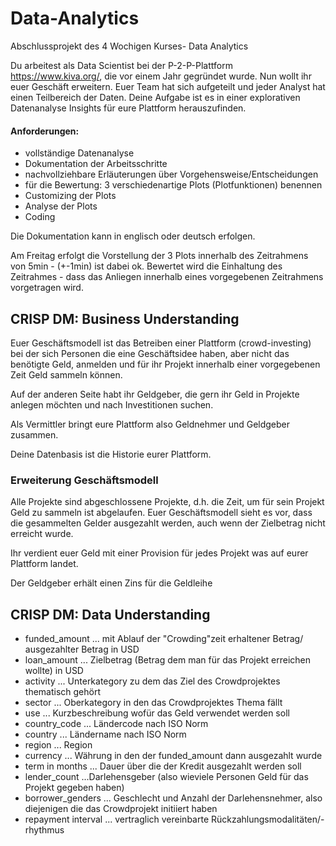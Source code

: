 # Data-Analytics
Abschlussprojekt des 4 Wochigen Kurses- Data Analytics


Du arbeitest als Data Scientist bei der P-2-P-Plattform https://www.kiva.org/, die vor einem Jahr gegründet wurde. Nun wollt ihr euer Geschäft erweitern. Euer Team hat sich aufgeteilt und jeder Analyst hat einen Teilbereich der Daten. Deine Aufgabe ist es in einer explorativen Datenanalyse Insights für eure Plattform herauszufinden.

#### Anforderungen:
* vollständige Datenanalyse
* Dokumentation der Arbeitsschritte
* nachvollziehbare Erläuterungen über Vorgehensweise/Entscheidungen
* für die Bewertung: 3 verschiedenartige Plots (Plotfunktionen) benennen
* Customizing der Plots
* Analyse der Plots
* Coding

Die Dokumentation kann in englisch oder deutsch erfolgen.

Am Freitag erfolgt die Vorstellung der 3 Plots innerhalb des Zeitrahmens von 5min - (+-1min) ist dabei ok. Bewertet wird die Einhaltung des Zeitrahmes - dass das Anliegen innerhalb eines vorgegebenen Zeitrahmens vorgetragen wird.

## CRISP DM: Business Understanding
Euer Geschäftsmodell ist das Betreiben einer Plattform (crowd-investing) bei der sich Personen die eine Geschäftsidee haben, aber nicht das benötigte Geld, anmelden und für ihr Projekt innerhalb einer vorgegebenen Zeit Geld sammeln können.

Auf der anderen Seite habt ihr Geldgeber, die gern ihr Geld in Projekte anlegen möchten und nach Investitionen suchen.

Als Vermittler bringt eure Plattform also Geldnehmer und Geldgeber zusammen.

Deine Datenbasis ist die Historie eurer Plattform.

### Erweiterung Geschäftsmodell

Alle Projekte sind abgeschlossene Projekte, d.h. die Zeit, um für sein Projekt Geld zu sammeln ist abgelaufen. Euer Geschäftsmodell sieht es vor, dass die gesammelten Gelder ausgezahlt werden, auch wenn der Zielbetrag nicht erreicht wurde.

Ihr verdient euer Geld mit einer Provision für jedes Projekt was auf eurer Plattform landet.

Der Geldgeber erhält einen Zins für die Geldleihe

## CRISP DM: Data Understanding

- funded_amount ... mit Ablauf der "Crowding"zeit erhaltener Betrag/ ausgezahlter Betrag in USD
- loan_amount ... Zielbetrag (Betrag dem man für das Projekt erreichen wollte) in USD
- activity ... Unterkategory zu dem das Ziel des Crowdprojektes thematisch gehört
- sector ... Oberkategory in den das Crowdprojektes Thema fällt
- use ... Kurzbeschreibung wofür das Geld verwendet werden soll
- country_code ... Ländercode nach ISO Norm
- country ... Ländername nach ISO Norm
- region ... Region
- currency ... Währung in den der funded_amount dann ausgezahlt wurde
- term in months ... Dauer über die der Kredit ausgezahlt werden soll
- lender_count ...Darlehensgeber (also wieviele Personen Geld für das Projekt gegeben haben)
- borrower_genders ... Geschlecht und Anzahl der Darlehensnehmer, also diejenigen die das Crowdprojekt initiiert haben       
- repayment interval ... vertraglich vereinbarte Rückzahlungsmodalitäten/-rhythmus
